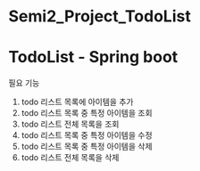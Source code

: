 # Semi2_Project_TodoList
# TodoList - Spring boot


필요 기능	
1.	todo 리스트 목록에 아이템을 추가
2.	todo  리스트 목록 중 특정 아이템을 조회
3.	todo 리스트 전체 목록을 조회
4.	todo 리스트 목록 중 특정 아이템을 수정
5.	todo 리스트 목록 중 특정 아이템을 삭제
6.	todo 리스트 전체 목록을 삭제

[](https://docs.google.com/spreadsheets/d/1ZlRtUQMEgmA5E00QxJLWAGeUo4GqxtP3mMc3tPY2boA/edit#gid=1501651067)

